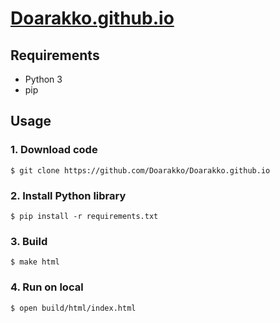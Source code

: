 # [Doarakko.github.io](https://doarakko.github.io)
## Requirements
- Python 3
- pip

## Usage
### 1. Download code
```
$ git clone https://github.com/Doarakko/Doarakko.github.io
```
### 2. Install Python library
```
$ pip install -r requirements.txt
```
### 3. Build
```
$ make html
```
### 4.  Run on local
```
$ open build/html/index.html
```
